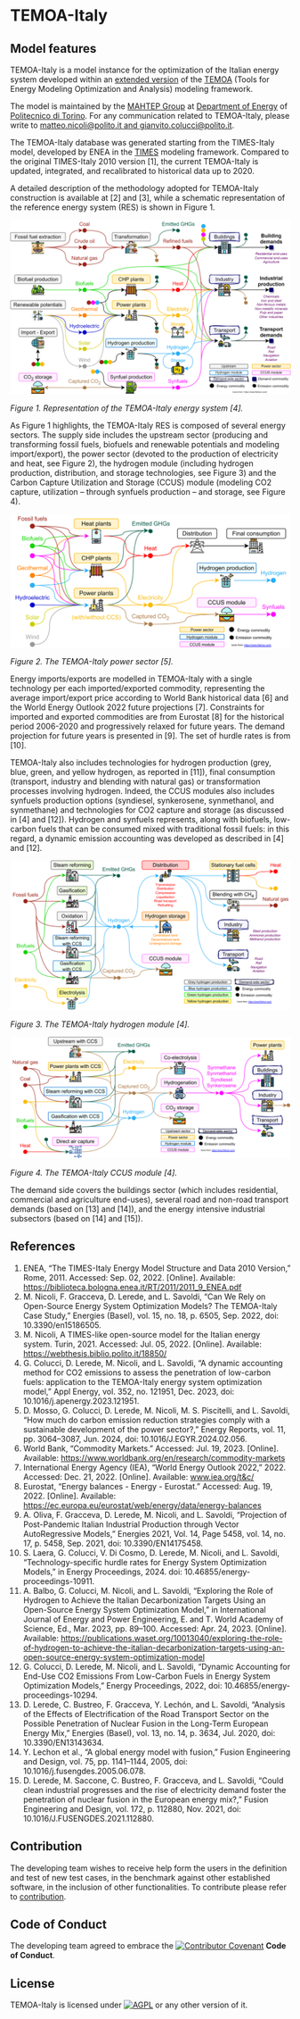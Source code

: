 # TEMOA-Italy
## Model features

TEMOA-Italy is a model instance for the optimization of the Italian energy system developed within an [extended version](https://github.com/MAHTEP/TEMOA) of the [TEMOA](https://temoacloud.com/) (Tools for Energy Modeling Optimization and Analysis) modeling framework.

The model is maintained by the [MAHTEP Group](http://www.mahtep.polito.it) at [Department of Energy](https://www.denerg.polito.it/en/) of [Politecnico di Torino](https://www.polito.it/en).
For any communication related to TEMOA-Italy, please write to [matteo.nicoli@polito.it and gianvito.colucci@polito.it](mailto:matteo.nicoli@polito.it;gianvito.colucci@polito.it).

The TEMOA-Italy database was generated starting from the TIMES-Italy model, developed by ENEA in the [TIMES](https://iea-etsap.org/index.php/etsap-tools/model-generators/times) modeling framework. Compared to the original TIMES-Italy 2010 version [1], the current TEMOA-Italy is updated, integrated, and recalibrated to historical data up to 2020.

A detailed description of the methodology adopted for TEMOA-Italy construction is available at [2] and [3], while a schematic representation of the reference energy system (RES) is shown in Figure 1.

![](docs/ReferenceEnergySystem.svg)

*Figure 1. Representation of the TEMOA-Italy energy system [4].*

As Figure 1 highlights, the TEMOA-Italy RES is composed of several energy sectors. The supply side includes the upstream sector (producing and transforming fossil fuels, biofuels and renewable potentials and modeling import/export), the power sector (devoted to the production of electricity and heat, see Figure 2), the hydrogen module (including hydrogen production, distribution, and storage technologies, see Figure 3) and the Carbon Capture Utilization and Storage (CCUS) module (modeling CO2 capture, utilization – through synfuels production – and storage, see Figure 4).

![](docs/PowerSector.svg)

*Figure 2. The TEMOA-Italy power sector [5].*

Energy imports/exports are modelled in TEMOA-Italy with a single technology per each imported/exported commodity, representing the average import/export price according to World Bank historical data [6] and the World Energy Outlook 2022 future projections [7]. Constraints for imported and exported commodities are from Eurostat [8] for the historical period 2006-2020 and progressively relaxed for future years. The demand projection for future years is presented in [9]. The set of hurdle rates is from [10].

TEMOA-Italy also includes technologies for hydrogen production (grey, blue, green, and yellow hydrogen, as reported in [11]), final consumption (transport, industry and blending with natural gas) or transformation processes involving hydrogen. Indeed, the CCUS modules also includes synfuels production options (syndiesel, synkerosene, synmethanol, and synmethane) and technologies for CO2 capture and storage (as discussed in [4] and [12]). Hydrogen and synfuels represents, along with biofuels, low-carbon fuels that can be consumed mixed with traditional fossil fuels: in this regard, a dynamic emission accounting was developed as described in [4] and [12].

![](docs/Hydrogen.svg)

*Figure 3. The TEMOA-Italy hydrogen module [4].*

![](docs/CCUS.svg)

*Figure 4. The TEMOA-Italy CCUS module [4].*

The demand side covers the buildings sector (which includes residential, commercial and agriculture end-uses), several road and non-road transport demands (based on [13] and [14]), and the energy intensive industrial subsectors (based on [14] and [15]).

## References

1. ENEA, “The TIMES-Italy Energy Model Structure and Data 2010 Version,” Rome, 2011. Accessed: Sep. 02, 2022. [Online]. Available: https://biblioteca.bologna.enea.it/RT/2011/2011_9_ENEA.pdf
2. M. Nicoli, F. Gracceva, D. Lerede, and L. Savoldi, “Can We Rely on Open-Source Energy System Optimization Models? The TEMOA-Italy Case Study,” Energies (Basel), vol. 15, no. 18, p. 6505, Sep. 2022, doi: 10.3390/en15186505.
3. M. Nicoli, A TIMES-like open-source model for the Italian energy system. Turin, 2021. Accessed: Jul. 05, 2022. [Online]. Available: https://webthesis.biblio.polito.it/18850/
4. G. Colucci, D. Lerede, M. Nicoli, and L. Savoldi, “A dynamic accounting method for CO2 emissions to assess the penetration of low-carbon fuels: application to the TEMOA-Italy energy system optimization model,” Appl Energy, vol. 352, no. 121951, Dec. 2023, doi: 10.1016/j.apenergy.2023.121951.
5. D. Mosso, G. Colucci, D. Lerede, M. Nicoli, M. S. Piscitelli, and L. Savoldi, “How much do carbon emission reduction strategies comply with a sustainable development of the power sector?,” Energy Reports, vol. 11, pp. 3064–3087, Jun. 2024, doi: 10.1016/J.EGYR.2024.02.056.
6. World Bank, “Commodity Markets.” Accessed: Jul. 19, 2023. [Online]. Available: https://www.worldbank.org/en/research/commodity-markets
7. International Energy Agency (IEA), “World Energy Outlook 2022,” 2022. Accessed: Dec. 21, 2022. [Online]. Available: www.iea.org/t&c/
8. Eurostat, “Energy balances - Energy - Eurostat.” Accessed: Aug. 19, 2022. [Online]. Available: https://ec.europa.eu/eurostat/web/energy/data/energy-balances
9. A. Oliva, F. Gracceva, D. Lerede, M. Nicoli, and L. Savoldi, “Projection of Post-Pandemic Italian Industrial Production through Vector AutoRegressive Models,” Energies 2021, Vol. 14, Page 5458, vol. 14, no. 17, p. 5458, Sep. 2021, doi: 10.3390/EN14175458.
10. S. Laera, G. Colucci, V. Di Cosmo, D. Lerede, M. Nicoli, and L. Savoldi, “Technology-specific hurdle rates for Energy System Optimization Models,” in Energy Proceedings, 2024. doi: 10.46855/energy-proceedings-10911.
11. A. Balbo, G. Colucci, M. Nicoli, and L. Savoldi, “Exploring the Role of Hydrogen to Achieve the Italian Decarbonization Targets Using an Open-Source Energy System Optimization Model,” in International Journal of Energy and Power Engineering, E. and T. World Academy of Science, Ed., Mar. 2023, pp. 89–100. Accessed: Apr. 24, 2023. [Online]. Available: https://publications.waset.org/10013040/exploring-the-role-of-hydrogen-to-achieve-the-italian-decarbonization-targets-using-an-open-source-energy-system-optimization-model
12. G. Colucci, D. Lerede, M. Nicoli, and L. Savoldi, “Dynamic Accounting for End-Use CO2 Emissions From Low-Carbon Fuels in Energy System Optimization Models,” Energy Proceedings, 2022, doi: 10.46855/energy-proceedings-10294.
13. D. Lerede, C. Bustreo, F. Gracceva, Y. Lechón, and L. Savoldi, “Analysis of the Effects of Electrification of the Road Transport Sector on the Possible Penetration of Nuclear Fusion in the Long-Term European Energy Mix,” Energies (Basel), vol. 13, no. 14, p. 3634, Jul. 2020, doi: 10.3390/EN13143634.
14. Y. Lechon et al., “A global energy model with fusion,” Fusion Engineering and Design, vol. 75, pp. 1141–1144, 2005, doi: 10.1016/j.fusengdes.2005.06.078.
15. D. Lerede, M. Saccone, C. Bustreo, F. Gracceva, and L. Savoldi, “Could clean industrial progresses and the rise of electricity demand foster the penetration of nuclear fusion in the European energy mix?,” Fusion Engineering and Design, vol. 172, p. 112880, Nov. 2021, doi: 10.1016/J.FUSENGDES.2021.112880.

## Contribution

The developing team wishes to receive help form the users in the definition and test of new test cases, in the benchmark against other established software, in the inclusion of other functionalities.
To contribute please refer to [contribution](CONTRIBUTION.md).

## Code of Conduct

The developing team agreed to embrace the [![Contributor Covenant](https://img.shields.io/badge/Contributor%20Covenant-2.1-4baaaa.svg)](CODE_OF_CONDUCT.md) **Code of Conduct**.
 
## License
TEMOA-Italy is licensed under [![AGPL](https://www.gnu.org/graphics/agplv3-with-text-100x42.png)](LICENSE) or any other version of it.
